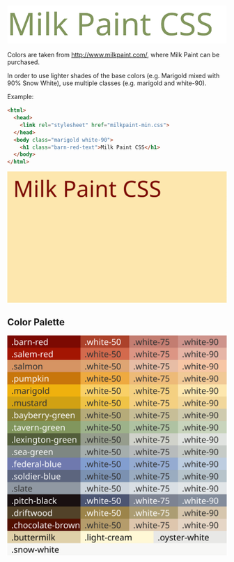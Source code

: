 ![Milk Paint](https://github.com/kguay/milkpaint/blob/master/milkpaint-logo.svg "Milk Paint")

Colors are taken from http://www.milkpaint.com/, where Milk Paint can be purchased.

In order to use lighter shades of the base colors (e.g. Marigold mixed with 90% Snow White), use multiple classes (e.g. marigold and white-90).

Example:
```html
<html>
  <head>
    <link rel="stylesheet" href="milkpaint-min.css">
  </head>
  <body class="marigold white-90">
    <h1 class="barn-red-text">Milk Paint CSS</h1>
  </body>
</html>
```

![Milkpaint Demo](https://github.com/kguay/milkpaint/blob/master/example.svg "Milkpaint Demo")


## Color Palette
![Milkpaint Color Palette](https://github.com/kguay/milkpaint/blob/master/milkpaint.svg "Milkpaint Color Palette")

